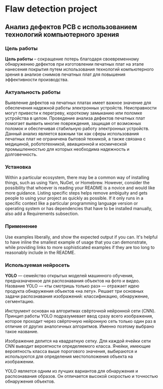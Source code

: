 # Flaw detection project

## Анализ дефектов РСВ с использованием технологий компьютерного зрения


### Цель работы
**Цель работы** – сокращение потерь благодаря своевременному обнаружению дефектов при изготовлении печатных плат на этапе нанесения покрытия путем использования технологий компьютерного зрения в анализе снимков печатных плат для повышения эффективности производства.

### Актуальность работы
Выявление дефектов на печатных платах имеет важное значение для обеспечения надежной работы электронных устройств. Неисправности могут привести к перегреву, короткому замыканию или поломке устройства в целом. Проведение анализа дефектов печатных плат помогает выявить многие повреждения, защищая от возможных поломок и обеспечивая стабильную работу электронных устройств. Данный анализ является важным так как сферы использования печатных плат не ограничена бытовой техникой, а также связана с медициной, робототехникой, авиационной и космической промышленностью для которых необходима надежность и долговечность. 

### Установка
Within a particular ecosystem, there may be a common way of installing things, such as using Yarn, NuGet, or Homebrew. However, consider the possibility that whoever is reading your README is a novice and would like more guidance. Listing specific steps helps remove ambiguity and gets people to using your project as quickly as possible. If it only runs in a specific context like a particular programming language version or operating system or has dependencies that have to be installed manually, also add a Requirements subsection.

### Применение
Use examples liberally, and show the expected output if you can. It's helpful to have inline the smallest example of usage that you can demonstrate, while providing links to more sophisticated examples if they are too long to reasonably include in the README.

### Используемая нейросеть
**YOLO** — семейство открытых моделей машинного обучения, предназначенное для распознавания объектов на фото и видео. Название YOLO — «ты смотришь только раз» — отражает идею продукта обнаружения объектов «на лету». Решает три основных задачи распознавания изображений: классификацию, обнаружение, сегментацию.

Инструмент основан на алгоритмах свёрточной нейронной сети (CNN). Принцип работы YOLO подразумевает ввод сразу всего изображения, которое проходит через свёрточную нейронную сеть только один раз в отличие от других аналогичных алгоритмов. Именно поэтому выбрано такое название.

Изображение делится на квадратную сетку. Для каждой ячейки сети CNN выводит вероятности определяемого класса. Ячейки, имеющие вероятность класса выше порогового значения, выбираются и используются для определения местоположения объекта на изображении.

YOLO является одним из лучших вариантов для обнаружения и распознавания образов. Он отличается высокой скоростью и точностью обнаружения объектов.

